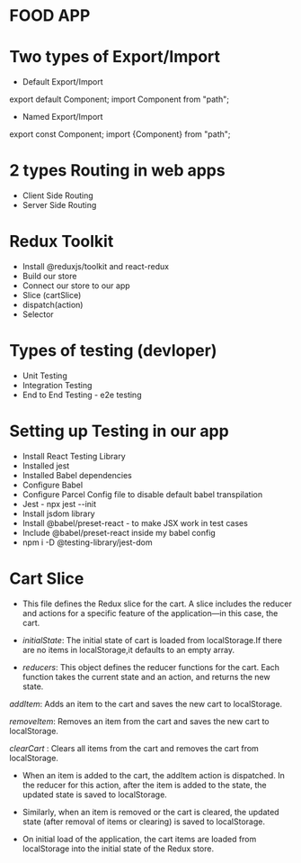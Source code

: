 # FOOD APP


# Two types of Export/Import

- Default Export/Import

export default Component;
import Component from "path";

- Named Export/Import

export const Component;
import {Component} from "path";


#  2 types Routing in web apps
 - Client Side Routing
 - Server Side Routing


 # Redux Toolkit
  - Install @reduxjs/toolkit and react-redux
  - Build our store
  - Connect our store to our app
  - Slice (cartSlice)
  - dispatch(action)
  - Selector


# Types of testing (devloper)
 - Unit Testing
 - Integration Testing
 - End to End Testing - e2e testing

# Setting up Testing in our app
 - Install React Testing Library
 - Installed jest
 - Installed Babel dependencies
 - Configure Babel 
 - Configure Parcel Config file to disable default babel transpilation 
 - Jest  - npx jest --init
 - Install jsdom library
 - Install @babel/preset-react - to make JSX work in test cases
 - Include @babel/preset-react inside my babel config
 - npm i -D @testing-library/jest-dom
 

 # Cart Slice

- This file defines the Redux slice for the cart. A slice includes the reducer and actions for a specific feature of the application—in this case, the cart.

- *initialState*: The initial state of cart is loaded from localStorage.If there are no items in localStorage,it defaults to an empty array.

- *reducers*: This object defines the reducer functions for the cart. Each function takes the current state and an action, and returns the new state.

*addItem*: Adds an item to the cart and saves the new cart to localStorage.

*removeItem*: Removes an item from the cart and saves the new cart to localStorage.

*clearCart* : Clears all items from the cart and removes the cart from localStorage. 

- When an item is added to the cart, the addItem action is dispatched. In the reducer for this action, after the item is added to the state, the updated state is saved to localStorage.

- Similarly, when an item is removed or the cart is cleared, the updated state (after removal of items or clearing) is saved to localStorage. 

- On initial load of the application, the cart items are loaded from localStorage into the initial state of the Redux store.